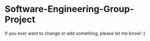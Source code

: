 # Software-Engineering-Group-Project
If you ever want to change or add something, please let me know! :)
